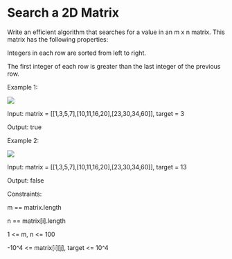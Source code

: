 # Search a 2D Matrix

Write an efficient algorithm that searches for a value in an m x n matrix. This matrix has the following properties:

Integers in each row are sorted from left to right.

The first integer of each row is greater than the last integer of the previous row.
 

Example 1:

<img src="https://assets.leetcode.com/uploads/2020/10/05/mat.jpg">

Input: matrix = [[1,3,5,7],[10,11,16,20],[23,30,34,60]], target = 3

Output: true

Example 2:


<img src="https://assets.leetcode.com/uploads/2020/10/05/mat2.jpg">

Input: matrix = [[1,3,5,7],[10,11,16,20],[23,30,34,60]], target = 13

Output: false
 

Constraints:

m == matrix.length

n == matrix[i].length

1 <= m, n <= 100

-10^4 <= matrix[i][j], target <= 10^4
